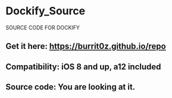 # Dockify_Source
SOURCE CODE FOR DOCKIFY

## Get it here: https://burrit0z.github.io/repo
## Compatibility: iOS 8 and up, a12 included
## Source code: You are looking at it.
